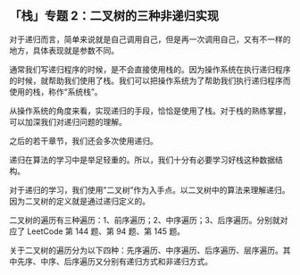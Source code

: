 ## 「栈」专题 2：二叉树的三种非递归实现

对于递归而言，简单来说就是自己调用自己，但是再一次调用自己，又有不一样的地方，具体表现就是参数不同。

通常我们写递归程序的时候，是不会直接使用栈的。因为操作系统在执行递归程序的时候，就帮助我们使用了栈。我们可以把操作系统为了帮助我们执行递归程序而使用的栈，称作“系统栈”。

从操作系统的角度来看，实现递归的手段，恰恰是使用了栈。对于栈的熟练掌握，可以加深我们对递归问题的理解。

之后的若干章节，我们还会多次使用递归。

递归在算法的学习中是举足轻重的。所以，我们十分有必要学习好栈这种数据结构。

对于递归的学习，我们使用”二叉树”作为入手点。以二叉树中的算法来理解递归。因为二叉树的定义就是通过递归定义的。

二叉树的遍历有三种遍历：1、前序遍历；2、中序遍历；3、后序遍历。分别就对应了 LeetCode 第 144 题、第 94 题、第 145 题。

关于二叉树的遍历分为以下四种：先序遍历、中序遍历、后序遍历、层序遍历。其中先序、中序、后序遍历又分别有递归方式和非递归方式。